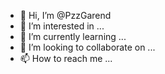 - 👋 Hi, I’m @PzzGarend
- 👀 I’m interested in ...
- 🌱 I’m currently learning ...
- 💞️ I’m looking to collaborate on ...
- 📫 How to reach me ...

<!---
PzzGarend/PzzGarend is a ✨ special ✨ repository because its `README.md` (this file) appears on your GitHub profile.
You can click the Preview link to take a look at your changes.
--->

